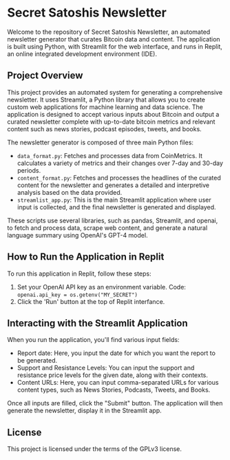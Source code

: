 # Secret Satoshis Newsletter

Welcome to the repository of Secret Satoshis Newsletter, an automated newsletter generator that curates Bitcoin data and content. The application is built using Python, with Streamlit for the web interface, and runs in Replit, an online integrated development environment (IDE).

## Project Overview

This project provides an automated system for generating a comprehensive newsletter. It uses Streamlit, a Python library that allows you to create custom web applications for machine learning and data science. The application is designed to accept various inputs about Bitcoin and output a curated newsletter complete with up-to-date bitcoin metrics and relevant content such as news stories, podcast episodes, tweets, and books.

The newsletter generator is composed of three main Python files:

- `data_format.py`: Fetches and processes data from CoinMetrics. It calculates a variety of metrics and their changes over 7-day and 30-day periods.
- `content_format.py`: Fetches and processes the headlines of the curated content for the newsletter and generates a detailed and interpretive analysis based on the data provided.
- `streamlist_app.py`: This is the main Streamlit application where user input is collected, and the final newsletter is generated and displayed.

These scripts use several libraries, such as pandas, Streamlit, and openai, to fetch and process data, scrape web content, and generate a natural language summary using OpenAI's GPT-4 model.

## How to Run the Application in Replit

To run this application in Replit, follow these steps:

1. Set your OpenAI API key as an environment variable. Code: `openai.api_key = os.getenv("MY_SECRET")`
2. Click the 'Run' button at the top of Replit interfance.

## Interacting with the Streamlit Application

When you run the application, you'll find various input fields:

- Report date: Here, you input the date for which you want the report to be generated.
- Support and Resistance Levels: You can input the support and resistance price levels for the given date, along with their contexts.
- Content URLs: Here, you can input comma-separated URLs for various content types, such as News Stories, Podcasts, Tweets, and Books.

Once all inputs are filled, click the "Submit" button. The application will then generate the newsletter, display it in the Streamlit app.

## License
This project is licensed under the terms of the GPLv3 license.
